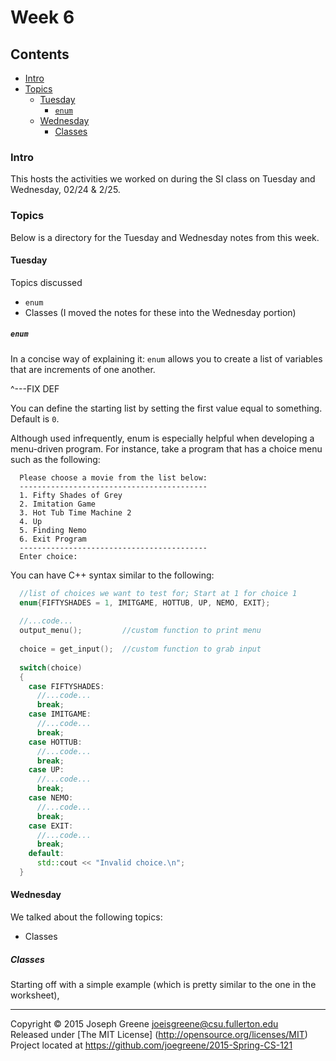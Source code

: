 # Week 6

## Contents
- [Intro](#intro)
- [Topics](#topics)
  - [Tuesday](#tuesday)
    - [`enum`](#`enum`)
  - [Wednesday](#wednesday)
    - [Classes](#classes)
    
### Intro
This hosts the activities we worked on during the SI class on Tuesday and Wednesday, 02/24 & 2/25.

### Topics
Below is a directory for the Tuesday and Wednesday notes from this week.

#### Tuesday
Topics discussed 
- `enum`
- Classes (I moved the notes for these into the Wednesday portion)

##### `enum`
In a concise way of explaining it: `enum` allows you to create a list of variables that are increments of one another.
 
^---FIX DEF 

You can define the starting list by setting the first value equal to something. Default is `0`.

Although used infrequently, enum is especially helpful when developing a menu-driven program. For instance, 
take a program that has a choice menu such as the following:

```
  Please choose a movie from the list below:
  ------------------------------------------
  1. Fifty Shades of Grey
  2. Imitation Game
  3. Hot Tub Time Machine 2
  4. Up
  5. Finding Nemo
  6. Exit Program
  ------------------------------------------
  Enter choice: 
```

You can have C++ syntax similar to the following:
```C++
  //list of choices we want to test for; Start at 1 for choice 1
  enum{FIFTYSHADES = 1, IMITGAME, HOTTUB, UP, NEMO, EXIT};
  
  //...code...
  output_menu();         //custom function to print menu
  
  choice = get_input();  //custom function to grab input
  
  switch(choice)
  {
    case FIFTYSHADES:
      //...code...
      break;
    case IMITGAME:
      //...code...
      break;
    case HOTTUB:
      //...code...
      break;
    case UP:
      //...code...
      break;
    case NEMO:
      //...code...
      break;
    case EXIT:
      //...code...
      break;
    default:
      std::cout << "Invalid choice.\n";
  }
```

#### Wednesday
We talked about the following topics:
- Classes


##### Classes
Starting off with a simple example (which is pretty similar to the one in the worksheet), 

-------------------------------------------------------------------------------

Copyright &copy; 2015 Joseph Greene <joeisgreene@csu.fullerton.edu>  
Released under [The MIT License] (http://opensource.org/licenses/MIT)  
Project located at <https://github.com/joegreene/2015-Spring-CS-121>
